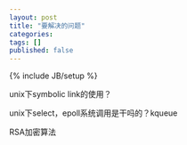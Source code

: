 ```yaml
---
layout: post
title: "要解决的问题"
categories: 
tags: []
published: false
---
```

{% include JB/setup %}

unix下symbolic link的使用？

unix下select，epoll系统调用是干吗的？kqueue

RSA加密算法